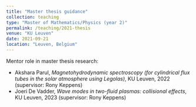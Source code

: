 ```yaml
---
title: "Master thesis guidance"
collection: teaching
type: "Master of Mathematics/Physics (year 2)"
permalink: /teaching/2021-thesis
venue: "KU Leuven"
date: 2021-09-21
location: "Leuven, Belgium"
---
```


Mentor role in master thesis research:
* Akshara Parul, _Magnetohydrodynamic spectroscopy (for cylindrical flux tubes in the solar atmosphere using Legolas)_, KU Leuven, 2022 (supervisor: Rony Keppens)
* Joeri De Vadder, _Wave modes in two-fluid plasmas: collisional effects_, KU Leuven, 2023 (supervisor: Rony Keppens)
